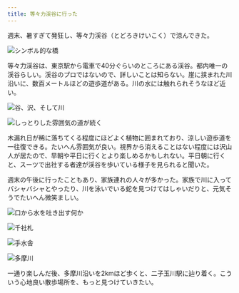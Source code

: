 ```yaml
---
title: 等々力渓谷に行った
---
```

週末、暑すぎて発狂し、等々力渓谷（とどろきけいこく）で涼んできた。

![](https://lh3.googleusercontent.com/TkPdxj81ffa0hKMOQH_w8ZVk0Eciv2VNjWmeUkhzeCENGLVvYXb6Linyv8yJAJz2gCPwb7sERx703PO509QuGiesw7oQtMY5Vky8Gz-9nEWvOPeP5tm2pxvL-9jPIAEPRY8IblZ_AsM7_U1lga5YGS0 "シンボル的な橋")

等々力渓谷は、東京駅から電車で40分ぐらいのところにある渓谷。都内唯一の渓谷らしい。渓谷のプロではないので、詳しいことは知らない。崖に挟まれた川沿いに、数百メートルほどの遊歩道がある。川の水には触れられそうなほど近い。

![](https://lh6.googleusercontent.com/bXvxpQhXwZWsWWCiM01DpyLvIhqVlld4_ac6JFrDIPLwXqYCds_9LaODP2LpNXVopOiNFEe2I5YSjKTnu8DLYeMeTl3bUrJ2Mh1Umx4ujVH3uavKkw7s6aj8FN3KWM4-t94MqRmBta4idZjGwhtMw2I "谷、沢、そして川")

![](https://lh6.googleusercontent.com/hHHJle5IPsGGJ2QdcTg8QWqI5CgdEslkSdG7XvjsOV5LUNhbJ6pJmAmPJI13SpJIPTLZAAx6XMlL1pfWdNts5xmazsyZ4X6eFDaumVmsgs5qxwQenJrqCfn-ATlKp6BD-p1efBsEomleFFNRsOKl0DQ "しっとりした雰囲気の道が続く")

木漏れ日が稀に落ちてくる程度にほどよく植物に囲まれており、涼しい遊歩道を一往復できる。たいへん雰囲気が良い。視界から消えることはない程度には沢山人が居たので、早朝や平日に行くとより楽しめるかもしれない。平日朝に行くと、スーツで出社する者達が渓谷を歩いている様子を見られると聞いた。

週末の午後に行ったこともあり、家族連れの人々が多かった。家族で川に入ってバシャバシャとやったり、川を泳いでいる蛇を見つけてはしゃいだりと、元気そうでたいへん微笑ましい。

![](https://lh4.googleusercontent.com/t_XYdcAB3XyYq4r62VHi0XZFsyWwLRoYq-CKqLIdGJyJXYdyVAAfUAlGaGgWLUM1SqmgfOeKNH7t-sxGqpzc0WgAYa6KcsbSl85XlocdiBVZTSIpd5xC62QuHhVM5PcTtk1uwU3PhgLePI7p6ocdMDU "口から水を吐き出す何か")

![](https://lh6.googleusercontent.com/U9VFmb44N-4KFgCY2uPrwfSZ0nNgpOE1yKzyLYrV7impGueNXQSdg4-Y5D5WfonO61c7gJBvF37r4Y2iLMQ7YfJgF6GR9ZXN8IaBZzh1tOGDa7DF7Ud2Vt3tPPEEB5OCkGG5VcBpkKk5zBnGzcRJaXo "千社札")

![](https://lh3.googleusercontent.com/6eSoFGfukMOtIaifv9PWWCHKXlCSmbHnX-oUccNIRu5vX5fQ5U-82qiMty5L7YQ2hY4cvT3mTYs3Kk84U-2M1cIxsWwyh6lCHt8XAjTiSfAqo2RIwAi1z1gs1s3d6yrWDpmrow-Y_M_1IWcZgbiQvck "手水舎")

![](https://lh5.googleusercontent.com/V94zeD2KaP1k-DtbDyAfVkCBpfXPXlxgNsjPLsX8ICvOUXvWQX1HQCOnnktfvlE7MANc77P19GscebS6XwplusOPePVfWMrEHqjPBD3e2678ietXbHTM6nZ8sNXi8IcLy3VFXtBtFyZqyn4z10LlvVs "多摩川")

一通り楽しんだ後、多摩川沿いを2kmほど歩くと、二子玉川駅に辿り着く。こういう心地良い散歩場所を、もっと見つけていきたい。
